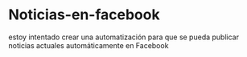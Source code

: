 # Noticias-en-facebook
estoy intentado crear una automatización para que se pueda publicar noticias actuales automáticamente en Facebook
